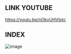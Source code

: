 ## LINK YOUTUBE

https://youtu.be/nOkvUHVlptc

## INDEX

![image](https://user-images.githubusercontent.com/39154644/126134384-37a56948-431d-480c-9972-2c61b76de318.png)


